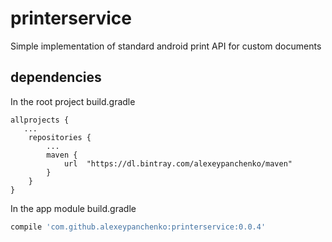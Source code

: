 # printerservice
Simple implementation of standard android print API for custom documents

## dependencies
In the root project build.gradle
```
allprojects {
   ...
    repositories {
        ...
        maven {
            url  "https://dl.bintray.com/alexeypanchenko/maven"
        }
    }
}
```
In the app module build.gradle
```groovy
compile 'com.github.alexeypanchenko:printerservice:0.0.4'
```
